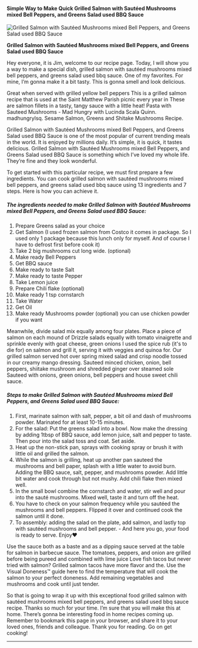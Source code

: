             

#### Simple Way to Make Quick Grilled Salmon with Sautéed Mushrooms mixed Bell Peppers, and Greens Salad used BBQ Sauce

![Grilled Salmon with Sautéed Mushrooms mixed Bell Peppers, and Greens Salad used BBQ Sauce](https://img-global.cpcdn.com/recipes/af1ac193a179e763/751x532cq70/grilled-salmon-with-sauteed-mushrooms-mixed-bell-peppers-and-greens-salad-used-bbq-sauce-recipe-main-photo.jpg)

**Grilled Salmon with Sautéed Mushrooms mixed Bell Peppers, and Greens Salad used BBQ Sauce**

Hey everyone, it is Jim, welcome to our recipe page. Today, I will show you a way to make a special dish, grilled salmon with sautéed mushrooms mixed bell peppers, and greens salad used bbq sauce. One of my favorites. For mine, I’m gonna make it a bit tasty. This is gonna smell and look delicious.

Great when served with grilled yellow bell peppers This is a grilled salmon recipe that is used at the Saint Matthew Parish picnic every year in These are salmon fillets in a tasty, tangy sauce with a little heat! Pasta with Sauteed Mushrooms - Mad Hungry with Lucinda Scala Quinn. madhungrylsq. Sesame Salmon, Greens and Shitake Mushrooms Recipe.

Grilled Salmon with Sautéed Mushrooms mixed Bell Peppers, and Greens Salad used BBQ Sauce is one of the most popular of current trending meals in the world. It is enjoyed by millions daily. It’s simple, it is quick, it tastes delicious. Grilled Salmon with Sautéed Mushrooms mixed Bell Peppers, and Greens Salad used BBQ Sauce is something which I’ve loved my whole life. They’re fine and they look wonderful.

To get started with this particular recipe, we must first prepare a few ingredients. You can cook grilled salmon with sautéed mushrooms mixed bell peppers, and greens salad used bbq sauce using 13 ingredients and 7 steps. Here is how you can achieve it.

##### The ingredients needed to make Grilled Salmon with Sautéed Mushrooms mixed Bell Peppers, and Greens Salad used BBQ Sauce:

1.  Prepare Greens salad as your choice
2.  Get Salmon (I used frozen salmon from Costco it comes in package. So I used only 1 package because this lunch only for myself. And of course I have to defrost first before cook it)
3.  Take 2 big mushrooms cut long wide. (optional)
4.  Make ready Bell Peppers
5.  Get BBQ sauce
6.  Make ready to taste Salt
7.  Make ready to taste Pepper
8.  Take Lemon juice
9.  Prepare Chili flake (optional)
10.  Make ready 1 tsp cornstarch
11.  Take Water
12.  Get Oil
13.  Make ready Mushrooms powder (optional) you can use chicken powder if you want

Meanwhile, divide salad mix equally among four plates. Place a piece of salmon on each mound of Drizzle salads equally with tomato vinaigrette and sprinkle evenly with goat cheese, green onions I used the spice rub (it's to die for) on salmon and grill it, serving it with veggies and quinoa for. Our grilled salmon served hot over spring mixed salad and crisp noodle tossed in our creamy mango dressing. Sauteed minced chicken, onion, bell peppers, shiitake mushroom and shredded ginger over steamed sole Sauteed with onions, green onions, bell peppers and house sweet chili sauce.

##### Steps to make Grilled Salmon with Sautéed Mushrooms mixed Bell Peppers, and Greens Salad used BBQ Sauce:

1.  First, marinate salmon with salt, pepper, a bit oil and dash of mushrooms powder. Marinated for at least 10-15 minutes.
2.  For the salad: Put the greens salad into a bowl. Now make the dressing by adding 1tbsp of BBQ sauce, add lemon juice, salt and pepper to taste. Then pour into the salad toss and coat. Set aside.
3.  Heat up the non-stick pan, sprays with cooking spray or brush it with little oil and grilled the salmon.
4.  While the salmon is grilling, heat up another pan sauteed the mushrooms and bell paper, splash with a little water to avoid burn. Adding the BBQ sauce, salt, pepper, and mushrooms powder. Add little bit water and cook through but not mushy. Add chili flake then mixed well.
5.  In the small bowl combine the cornstarch and water, stir well and pour into the sauté mushrooms. Mixed well, taste it and turn off the heat.
6.  You have to check on your salmon frequency while you sautéed the mushrooms and bell peppers. Flipped it over and continued cook the salmon until it done.
7.  To assembly: adding the salad on the plate, add salmon, and lastly top with sautéed mushrooms and bell pepper. - And here you go, your food is ready to serve. Enjoy❤️

Use the sauce both as a baste and as a dipping sauce served at the table for salmon in barbecue sauce. The tomatoes, peppers, and onion are grilled before being pureed and combined with lime juice Love fish tacos but never tried with salmon? Grilled salmon tacos have more flavor and the. Use the Visual Doneness™ guide here to find the temperature that will cook the salmon to your perfect doneness. Add remaining vegetables and mushrooms and cook until just tender.

So that is going to wrap it up with this exceptional food grilled salmon with sautéed mushrooms mixed bell peppers, and greens salad used bbq sauce recipe. Thanks so much for your time. I’m sure that you will make this at home. There’s gonna be interesting food in home recipes coming up. Remember to bookmark this page in your browser, and share it to your loved ones, friends and colleague. Thank you for reading. Go on get cooking!

* * *